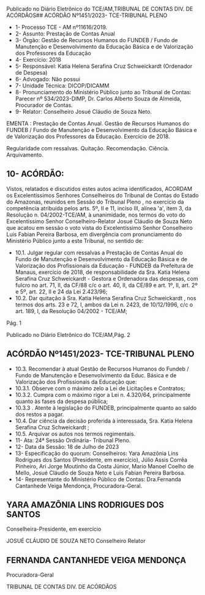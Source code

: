 Publicado  no  Diário  Eletrônico do TCE/AM,TRIBUNAL DE CONTAS DIV. DE ACÓRDÃOS## ACÓRDÃO Nº1451/2023- TCE-TRIBUNAL PLENO

- 1- Processo TCE - AM nº11616/2019.
- 2- Assunto: Prestação de Contas Anual
- 3- Órgão: Gestão  de  Recursos  Humanos  do  FUNDEB  /  Fundo  de  Manutenção  e Desenvolvimento da Educação Básica e de Valorização dos Professores da Educação
- 4- Exercício: 2018
- 5- Responsável: Katia Helena Serafina Cruz Schweickardt (Ordenador de Despesa)
- 6- Advogado: Não possui
- 7- Unidade Técnica: DICOP/DICAMM
- 8- Pronunciamento do Ministério Público junto  ao  Tribunal  de  Contas: Parecer  nº 534/2023-DIMP, Dr. Carlos Alberto Souza de Almeida, Procurador de Contas.
- 9- Relator: Conselheiro Josué Cláudio de Souza Neto.

EMENTA :  Prestação  de  Contas  Anual.  Gestão  de Recursos Humanos do FUNDEB  / Fundo de Manutenção e Desenvolvimento da Educação Básica e de Valorização dos Professores da Educação. Exercício de 2018.

Regularidade com ressalvas. Quitação. Recomendação. Ciência. Arquivamento.

## 10-  ACÓRDÃO:

Vistos, relatados e discutidos estes autos acima identificados, ACORDAM os Excelentíssimos Senhores Conselheiros do Tribunal de Contas do Estado do Amazonas, reunidos em Sessão do Tribunal Pleno , no exercício da competência atribuída pelos arts. 5º, II e 11, inciso III, alínea 'a', item 3, da Resolução n. 04/2002-TCE/AM, à unanimidade, nos  termos  do  voto  do  Excelentíssimo  Senhor  Conselheiro-Relator  Josué  Cláudio  de Souza Neto que acatou em sessão o voto vista do  Excelentíssimo Senhor Conselheiro Luis Fabian Pereira Barbosa, em divergência com pronunciamento do Ministério Público junto a este Tribunal, no sentido de:

- 10.1. Julgar regular com ressalvas a Prestação de Contas Anual do Fundo de Manutenção e Desenvolvimento da Educação Básica e de Valorização dos Profissionais da Educação - FUNDEB da Prefeitura de Manaus, exercício de 2018, de responsabilidade da Sra. Katia Helena Serafina Cruz Schweickardt - Gestora e Ordenadora das despesas, com fulcro no art. 71, II, da CF/88 c/c o art. 40, II, da CE/89 e art. 1º, II, art. 2º e 5º, art. 22, II e 24 da Lei 2.423/96;
- 10.2. Dar quitação à  Sra. Katia Helena Serafina Cruz Schweickardt ,  nos termos dos arts. 23 e 72, I, ambos da Lei n. 2423, de 10/12/1996, c/c o art. 189, I, da Resolução 04/2002 - TCE/AM;

Pág. 1

Publicado  no  Diário  Eletrônico do TCE/AM,Pág. 2

## ACÓRDÃO Nº1451/2023- TCE-TRIBUNAL PLENO

- 10.3. Recomendar à atual Gestão de Recursos Humanos do Fundeb / Fundo de  Manutenção  e  Desenvolvimento  da  Educ.  Básica  e  de  Valorização dos Profissionais da Educação que:
- 10.3.1. Observe com o máximo zelo a Lei de Licitações e Contratos;
- 10.3.2. Cumpra  com  o  máximo  rigor  a  Lei  n.  4.320/64,  principalmente quanto às fases da despesa pública;
- 10.3.3 . Atente à legislação do FUNDEB, principalmente quanto ao saldo dos restos a pagar.
- 10.4. Dar  ciência da  decisão  proferida  à  interessada,  Sra. Katia  Helena Serafina Cruz Schweickardt ;
- 10.5. Arquivar os autos nos termos regimentais.
- 11-  Ata: 24ª Sessão Ordinária- Tribunal Pleno.
- 12-  Data da Sessão: 18 de Julho de 2023
- 13-  Especificação  do  quorum: Conselheiros:  Yara  Amazônia  Lins  Rodrigues  dos Santos (Presidente, em exercício), Júlio Assis Corrêa Pinheiro, Ari Jorge Moutinho da Costa  Júnior,  Mario  Manoel  Coelho  de  Mello,  Josué  Cláudio  de  Souza  Neto  e  Luis Fabian Pereira Barbosa.
- 14-  Representante do Ministério Público de Contas: Dra.Fernanda Cantanhede Veiga Mendonça, Procuradora-Geral.

## YARA AMAZÔNIA LINS RODRIGUES DOS SANTOS

Conselheira-Presidente, em exercício

JOSUÉ CLÁUDIO DE SOUZA NETO Conselheiro Relator

## FERNANDA CANTANHEDE VEIGA MENDONÇA

Procuradora-Geral

TRIBUNAL DE CONTAS DIV. DE ACÓRDÃOS